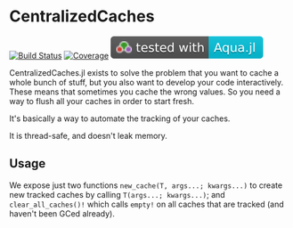 # CentralizedCaches

[![Build Status](https://github.com/JuliaComputing/CentralizedCaches.jl/actions/workflows/CI.yml/badge.svg?branch=main)](https://github.com/JuliaComputing/CentralizedCaches.jl/actions/workflows/CI.yml?query=branch%3Amain)
[![Coverage](https://codecov.io/gh/JuliaComputing/CentralizedCaches.jl/branch/main/graph/badge.svg)](https://codecov.io/gh/JuliaComputing/CentralizedCaches.jl)
[![Aqua](https://raw.githubusercontent.com/JuliaTesting/Aqua.jl/master/badge.svg)](https://github.com/JuliaTesting/Aqua.jl)


CentralizedCaches.jl exists to solve the problem that you want to cache a whole bunch of stuff,
but you also want to develop your code interactively.
These means that sometimes you cache the wrong values.
So you need a way to flush all your caches in order to start fresh.

It's basically a way to automate the tracking of your caches.

It is thread-safe, and doesn't leak memory.

## Usage
We expose just two functions `new_cache(T, args...; kwargs...)` to create new tracked caches by calling `T(args...; kwargs...)`;
and `clear_all_caches()!` which calls `empty!` on all caches that are tracked (and haven't been GCed already).



